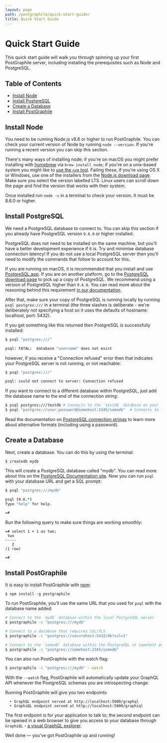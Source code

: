 ```yaml
---
layout: page
path: /postgraphile/quick-start-guide/
title: Quick Start Guide
---
```


# Quick Start Guide

This quick start guide will walk you through spinning up your first PostGraphile server, including installing the prerequisites such as Node and PostgreSQL.

## Table of Contents

* [Install Node](#install-node)
* [Install PostgreSQL](#install-postgresql)
* [Create a Database](#create-a-database)
* [Install PostGraphile](#install-postgraphile)

## Install Node

You need to be running Node.js v8.6 or higher to run PostGraphile. You can check your current version of Node by running `node --version`. If you're running a recent version you can skip this section.

There's many ways of installing node; if you're on macOS you might prefer installing with [homebrew](https://brew.sh/) via `brew install node`; if you're on a unix-based system you might like to [use the `nvm` tool](https://github.com/creationix/nvm). Failing these, if you're using OS X or Windows, use one of the installers from the [Node.js download page](https://nodejs.org/en/download/). Make sure you select the version labelled LTS. Linux users can scroll down the page and find the version that works with their system.

Once installed run `node -v` in a terminal to check your version. It must be 8.6.0 or higher.

## Install PostgreSQL

We need a PostgreSQL database to connect to. You can skip this section if you already have PostgreSQL version `9.6.0` or higher installed.

PostgreSQL does not need to be installed on the same machine, but you'll have a better development experience if it is. Try and minimise database connection latency! If you do not use a local PostgreSQL server then you'll need to modify the commands that follow to account for this.

If you are running on macOS, it is recommended that you install and use [PostgreSQL.app](http://postgresapp.com/). If you are on another platform, go to the [PostgreSQL download page](https://www.postgresql.org/download/) to pick up a copy of PostgreSQL. We recommend using a version of PostgreSQL higher than `9.6.0`. You can read more about the reasoning behind this requirement [in our documentation](/postgraphile/requirements/).

After that, make sure your copy of PostgreSQL is running locally by running `psql postgres:///` in a terminal (the three slashes is deliberate - we're deliberately not specifying a host so it uses the defaults of hostname: localhost, port: 5432).

If you get something like this returned then PostgreSQL is successfully installed:

```bash
$ psql "postgres:///"

psql: FATAL:  database "username" does not exist
```

however, if you receive a "Connection refused" error then that indicates your PostgreSQL server is not running, or not reachable:

```bash
$ psql "postgres:///"

psql: could not connect to server: Connection refused
```

If you want to connect to a different database within PostgreSQL, just add the database name to the end of the connection string:

```bash
$ psql postgres:///testdb # Connects to the `testdb` database on your local machine
$ psql "postgres://user:password@somehost:2345/somedb"  # Connects to the `somedb` database at `postgres://somehost:2345` using login with `user` and `password`
```

Read the documentation on [PostgreSQL connection strings](https://www.postgresql.org/docs/9.6/static/libpq-connect.html#LIBPQ-CONNSTRING) to learn more about alternative formats (including using a password).

## Create a Database

Next, create a database. You can do this by using the terminal:

```
$ createdb mydb
```

This will create a PostgreSQL database called "mydb". You can read more about this on the [PostgreSQL Documentation site](https://www.postgresql.org/docs/9.6/static/tutorial-createdb.html). Now you can run `psql` with your database URL and get a SQL prompt:

```bash
$ psql "postgres:///mydb"

psql (9.6.*)
Type "help" for help.

=#
```

Run the following query to make sure things are working smoothly:

```
=# select 1 + 1 as two;
 two
-----
   2
(1 row)

=#
```

## Install PostGraphile

It is easy to install PostGraphile with [npm](https://docs.npmjs.com/getting-started/installing-node):

```
$ npm install -g postgraphile
```

To run PostGraphile, you’ll use the same URL that you used for `psql` with the database name added:

```bash
# Connect to the `mydb` database within the local PostgreSQL server
$ postgraphile -c "postgres:///mydb"

# Connect to a database that requires SSL/TLS
$ postgraphile -c "postgres://securehost:5432/db?ssl=1"

# Connect to the `somedb` database within the PostgreSQL at somehost port 2345
$ postgraphile -c "postgres://somehost:2345/somedb"
```

You can also run PostGraphile with the watch flag:

```bash
$ postgraphile -c "postgres:///mydb" --watch
```

With the `--watch` flag, PostGraphile will automatically update your GraphQL API whenever the PostgreSQL schemas you are introspecting change.

Running PostGraphile will give you two endpoints:

```
  ‣ GraphQL endpoint served at http://localhost:5000/graphql
  ‣ GraphiQL endpoint served at http://localhost:5000/graphiql
```

The first endpoint is for your application to talk to; the second endpoint can be opened in a web browser to give you access to your database through `GraphiQL` - [a visual GraphQL explorer](https://github.com/graphql/graphiql).

Well done — you've got PostGraphile up and running!
